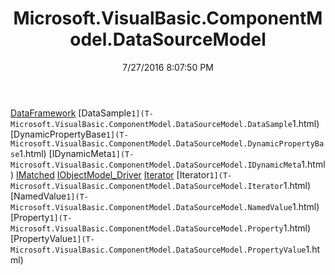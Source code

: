 ﻿---
title: Microsoft.VisualBasic.ComponentModel.DataSourceModel
date: 7/27/2016 8:07:50 PM
---

[DataFramework](T-Microsoft.VisualBasic.ComponentModel.DataSourceModel.DataFramework.html)
[DataSample`1](T-Microsoft.VisualBasic.ComponentModel.DataSourceModel.DataSample`1.html)
[DynamicPropertyBase`1](T-Microsoft.VisualBasic.ComponentModel.DataSourceModel.DynamicPropertyBase`1.html)
[IDynamicMeta`1](T-Microsoft.VisualBasic.ComponentModel.DataSourceModel.IDynamicMeta`1.html)
[IMatched](T-Microsoft.VisualBasic.ComponentModel.DataSourceModel.IMatched.html)
[IObjectModel_Driver](T-Microsoft.VisualBasic.ComponentModel.DataSourceModel.IObjectModel_Driver.html)
[Iterator](T-Microsoft.VisualBasic.ComponentModel.DataSourceModel.Iterator.html)
[Iterator`1](T-Microsoft.VisualBasic.ComponentModel.DataSourceModel.Iterator`1.html)
[NamedValue`1](T-Microsoft.VisualBasic.ComponentModel.DataSourceModel.NamedValue`1.html)
[Property`1](T-Microsoft.VisualBasic.ComponentModel.DataSourceModel.Property`1.html)
[PropertyValue`1](T-Microsoft.VisualBasic.ComponentModel.DataSourceModel.PropertyValue`1.html)
